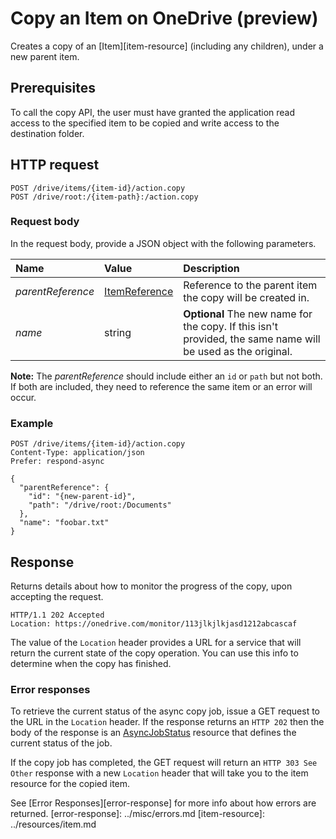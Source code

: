 # Copy an Item on OneDrive (preview)

Creates a copy of an [Item][item-resource] (including any children), under a new parent item.

## Prerequisites
To call the copy API, the user must have granted the application read access to
the specified item to be copied and write access to the destination folder.

## HTTP request

<!-- { "blockType": "ignored" } -->
```
POST /drive/items/{item-id}/action.copy
POST /drive/root:/{item-path}:/action.copy
```

### Request body
In the request body, provide a JSON object with the following parameters.


| Name              | Value                                          | Description                                                                                                 |
|:------------------|:-----------------------------------------------|:------------------------------------------------------------------------------------------------------------|
| _parentReference_ | [ItemReference](../resources/itemReference.md) | Reference to the parent item the copy will be created in.                                                   |
| _name_            | string                                         | **Optional** The new name for the copy. If this isn't provided, the same name will be used as the original. |

**Note:** The _parentReference_ should include either an `id` or `path` but not
both. If both are included, they need to reference the same item or an error
will occur.

### Example

<!-- { "blockType": "request", "name": "copy-item", "scopes": "files.readwrite" } -->
```http
POST /drive/items/{item-id}/action.copy
Content-Type: application/json
Prefer: respond-async

{
  "parentReference": {
    "id": "{new-parent-id}",
    "path": "/drive/root:/Documents"
  },
  "name": "foobar.txt"
}
```

## Response

Returns details about how to monitor the progress of the copy, upon accepting the request.

<!-- { "blockType": "response" } -->
```http
HTTP/1.1 202 Accepted
Location: https://onedrive.com/monitor/113jlkjlkjasd1212abcascaf
```

The value of the `Location` header provides a URL for a service that will return
the current state of the copy operation. You can use this info to determine when the copy has finished.

### Error responses
To retrieve the current status of the async copy job, issue a GET request to the URL
in the `Location` header. If the response returns an `HTTP 202` then the
body of the response is an [AsyncJobStatus](../resources/asyncJobStatus.md)
resource that defines the current status of the job.

If the copy job has completed, the GET request will return an `HTTP 303 See Other`
response with a new `Location` header that will take you to the item resource for
the copied item.

See [Error Responses][error-response] for more info about
how errors are returned.
[error-response]: ../misc/errors.md
[item-resource]: ../resources/item.md

<!-- {
  "type": "#page.annotation",
  "description": "Create a copy of an existing item.",
  "keywords": "copy existing item",
  "section": "documentation",
  "tocPath": "Items/Copy"
} -->
